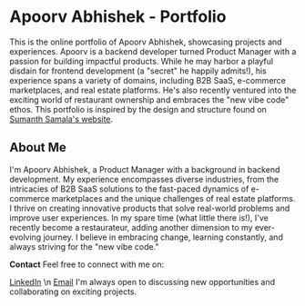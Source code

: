 # Apoorv Abhishek - Portfolio

This is the online portfolio of Apoorv Abhishek, showcasing projects and experiences. Apoorv is a backend developer turned Product Manager with a passion for building impactful products. While he may harbor a playful disdain for frontend development (a "secret" he happily admits!), his experience spans a variety of domains, including B2B SaaS, e-commerce marketplaces, and real estate platforms. He's also recently ventured into the exciting world of restaurant ownership and embraces the "new vibe code" ethos. This portfolio is inspired by the design and structure found on [Sumanth Samala's website](https://sumanthsamala.com/).

## About Me

I'm Apoorv Abhishek, a Product Manager with a background in backend development. My experience encompasses diverse industries, from the intricacies of B2B SaaS solutions to the fast-paced dynamics of e-commerce marketplaces and the unique challenges of real estate platforms. I thrive on creating innovative products that solve real-world problems and improve user experiences. In my spare time (what little there is!), I've recently become a restaurateur, adding another dimension to my ever-evolving journey. I believe in embracing change, learning constantly, and always striving for the "new vibe code."


**Contact**
Feel free to connect with me on:

[LinkedIn](https://linkedin.com) \n
[Email](mailto:apoorvsinha1397@gmail.com)
I'm always open to discussing new opportunities and collaborating on exciting projects.

